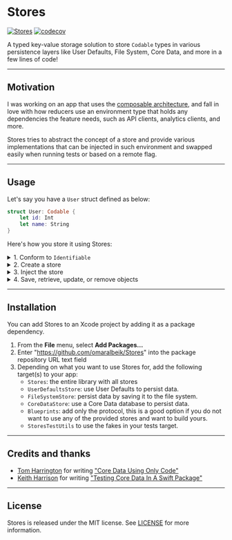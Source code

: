 # Stores

[![Stores](https://github.com/omaralbeik/Stores/actions/workflows/CI.yml/badge.svg)](https://github.com/omaralbeik/Stores/actions/workflows/CI.yml)
[![codecov](https://codecov.io/gh/omaralbeik/Stores/branch/main/graph/badge.svg?token=iga0JA6Mwo)](https://codecov.io/gh/omaralbeik/Stores)

A typed key-value storage solution to store `Codable` types in various persistence layers like User Defaults, File System, Core Data, and more in a few lines of code!

---

## Motivation

I was working on an app that uses the [composable architecture](https://github.com/pointfreeco/swift-composable-architecture), and fall in love with how reducers use an environment type that holds any dependencies the feature needs, such as API clients, analytics clients, and more.

Stores tries to abstract the concept of a store and provide various implementations that can be injected in such environment and swapped easily when running tests or based on a remote flag.

---

## Usage

Let's say you have a `User` struct defined as below:

```swift
struct User: Codable {
    let id: Int
    let name: String
}
```

Here's how you store it using Stores:

<details>
<summary>1. Conform to <code>Identifiable</code></summary>

This is required to make the store associate an object with its id.

```swift
extension User: Identifiable {}
```

The property `id` can be on any `Hashable` type. [Read more](https://developer.apple.com/documentation/swift/identifiable).

</details>

<details>
<summary>2. Create a store</summary>

Stores comes pre-equipped with the following stores:

<ul>

<li>
<details>
<summary>UserDefaults</summary>

```swift
// Store for multiple objects
let store = MultiUserDefaultsStore<User>(identifier: "users")

// Store for a single object
let store = SingleUserDefaultsStore<User>(identifier: "users")
```
</details>
</li>

<li>
<details>
<summary>FileSystem</summary>

```swift
// Store for multiple objects
let store = MultiFileSystemStore<User>(identifier: "users")

// Store for a single object
let store = SingleFileSystemStore<User>(identifier: "users")
```
</details>
</li>

<li>
<details>
<summary>CoreData</summary>

```swift
// Store for multiple objects
let store = MultiCoreDataStore<User>(identifier: "users")

// Store for a single object
let store = SingleCoreDataStore<User>(identifier: "users")
```
</details>
</li>

<li>
<details>
<summary>Fakes (for testing)</summary>

```swift
// Store for multiple objects
let store = MultiObjectStoreFake<User>()

// Store for a single object
let store = SingleObjectStoreFake<User>()
```
</details>
</li>

</ul>

You can create a custom store by implementing the protocols in [`Blueprints`](https://github.com/omaralbeik/Stores/tree/main/Sources/Blueprints)

<ul>
<li>
<details>
<summary>Realm</summary>

```swift
// Store for multiple objects
final class MultiRealmStore<Object: Codable & Identifiable>: MultiObjectStore {
    // ...
}

// Store for a single object
final class SingleRealmStore<Object: Codable & Identifiable>: SingleObjectStore {
    // ...
}
```
</details>
</li>

<li>
<details>
<summary>SQLite</summary>

```swift
// Store for multiple objects
final class MultiSQLiteStore<Object: Codable & Identifiable>: MultiObjectStore {
    // ...
}

// Store for a single object
final class SingleSQLiteStore<Object: Codable & Identifiable>: SingleObjectStore {
    // ...
}
```
</details>
</li>

</ul>
</details>


<details>
<summary>3. Inject the store</summary>

Assuming we have a view model that uses a store to fetch data:

```swift
struct UsersViewModel {
    let store: AnyMultiObjectStore<User>
}
```

Inject the appropriate store implementation:

```swift
let coreDataStore = MultiCoreDataStore<User>(databaseName: "users")
let prodViewModel = UsersViewModel(store: coreDataStore.eraseToAnyStore())
```

or:

```swift
let fakeStore = MultiObjectStoreFake<User>()
let testViewModel = UsersViewModel(store: fakeStore.eraseToAnyStore())
```

</details>

<details>
<summary>4. Save, retrieve, update, or remove objects</summary>

```swift
let john = User(id: 1, name: "John Appleseed")

// Save an object to a store
try store.save(john)

// Save an array of objects to a store
try store.save([jane, steve, jessica])

// Get an object from store
let user = store.object(withId: 1)

// Get an array of object in store
let users = store.objects(withIds: [1, 2, 3])

// Get an array of all objects in store
let allUsers = store.allObjects()

// Check if store has an object
print(store.containsObject(withId: 10)) // false

// Remove an object from a store
try store.remove(withId: 1)

// Remove multiple objects from a store
try store.remove(withIds: [1, 2, 3])

// Remove all objects in a store
try store.removeAll()
```

</details>

---

## Installation

You can add Stores to an Xcode project by adding it as a package dependency.

1. From the **File** menu, select **Add Packages...**
2. Enter "https://github.com/omaralbeik/Stores" into the package repository URL text field
3. Depending on what you want to use Stores for, add the following target(s) to your app:
    - `Stores`: the entire library with all stores
    - `UserDefaultsStore`: use User Defaults to persist data.
    - `FileSystemStore`: persist data by saving it to the file system.
    - `CoreDataStore`: use a Core Data database to persist data.
    - `Blueprints`: add only the protocol, this is a good option if you do not want to use any of the provided stores and want to build yours.
    - `StoresTestUtils` to use the fakes in your tests target.

---

## Credits and thanks

- [Tom Harrington]() for writing ["Core Data Using Only Code"](https://www.atomicbird.com/blog/core-data-code-only/)
- [Keith Harrison](https://twitter.com/kharrison) for writing ["Testing Core Data In A Swift Package"](https://useyourloaf.com/blog/testing-core-data-in-a-swift-package/)
---

## License

Stores is released under the MIT license. See [LICENSE](https://github.com/omaralbeik/Stores/blob/main/LICENSE) for more information.
